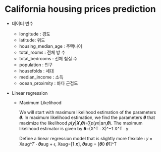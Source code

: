# California housing prices prediction
- 데이터 변수
  
  - longitude : 경도
  - latitude: 위도
  - housing_median_age : 주택나이
  - total_rooms : 전체 방 수
  - total_bedrooms : 전체 침실 수
  - population : 인구
  - housefolds : 세대
  - median_income : 소득
  - ocean_proximity : 바다 근접도
- Linear regression

  -  Maximum Likelihood
      
      We will start with maximum likelihood estimation of the parameters 𝜽. In maximum likelihood estimation, we find the parameters 𝜽 that maximize the likelihood 𝑝(𝒚|𝑿,𝜽)=∑𝑝(𝑦𝑛|𝒙𝑛,𝜽).
      The maximum likelihood estimator is given by 
      𝜽=(X^T ∙ X)^−1 X^T ∙ y
      
      Define a linear regression model that is slightly more flexible : 
       𝑦 = Xaug^𝑇 ∙ 𝜽aug + 𝜖, Xaug=[1 𝒙], 𝜽aug = [𝜽0 𝜽1]^T
